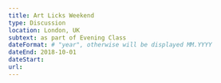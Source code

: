 ```yaml
---
title: Art Licks Weekend
type: Discussion
location: London, UK
subtext: as part of Evening Class
dateFormat: # "year", otherwise will be displayed MM.YYYY
dateEnd: 2018-10-01
dateStart:
url:
---
```

